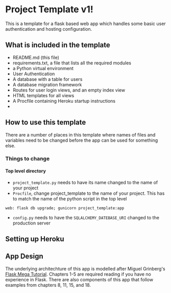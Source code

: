 # Project Template v1!

This is a template for a flask based web app which handles some basic user authentication and hosting configuration.

## What is included in the template

- README.md (this file)
- requirements.txt, a file that lists all the required modules
- a Python virtual environment
- User Authentication
- A database with a table for users
- A database migration framework
- Routes for user login views, and an empty index view
- HTML templates for all views
- A Procfile containing Heroku startup instructions
- 

## How to use this template

There are a number of places in this template where names of files and variables need to be changed before the app can be used for something else. 

### Things to change

#### Top level directory

- `project_template.py` needs to have its name changed to the name of your project
- `Procfile`, change project_template to the name of your project. This has to match the name of the python script in the top level
 
```web: flask db upgrade; gunicorn project_template:app```

- `config.py` needs to have the `SQLALCHEMY_DATEBASE_URI` changed to the production server


## Setting up Heroku

## App Design

The underlying architechture of this app is modelled after Miguel Grinberg's [Flask Mega Tutorial](https://blog.miguelgrinberg.com/post/the-flask-mega-tutorial-part-i-hello-world). Chapters 1-5 are required reading if you have no experience in Flask. There are also components of this app that follow examples from chapters 8, 11, 15, and 18.